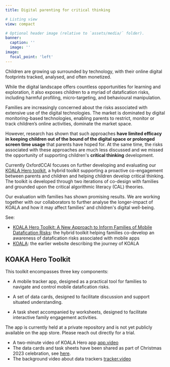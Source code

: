 ```yaml
---
title: Digital parenting for critical thinking

# Listing view
view: compact

# Optional header image (relative to `assets/media/` folder).
banner:
  caption: ''
  image: ''
image:
  focal_point: 'left'
---
```



Children are growing up surrounded by technology, with their online digital footprints tracked, analysed, and often monetized. 

While the digital landscape offers countless opportunities for learning and exploration, it also exposes children to a myriad of datafication risks, including harmful profiling, micro-targeting, and behavioural manipulation.

Families are increasingly concerned about the risks associated with extensive use of the digital technologies. The market is dominated by digital monitoring-based technologies, enabling parents to restrict, monitor or track children’s online activities, dominate the market space. 


However, research has shown that such approaches **have limited efficacy in keeping children out of the bound of the digital space or prolonged screen time usage** that parents have hoped for. At the same time, the risks associated with these approaches are much less discussed and we missed the opportunity of supporting children's **critical thinking** development.


Currently OxfordCCAI focuses on further developing and evaluating our [KOALA Hero toolkit](https://dl.acm.org/doi/10.1145/3613904.3642283), a hybrid toolkit supporting a proactive co-engagement between parents and children and helping children develop critical thinking. The toolkit is developed through two iterations of co-design with families and grounded upon the critical algorithmic literacy (CAL) theories. 

Our evaluation with families has shown promising results. We are working together with our collaborators to further analyse the longer-impact of KOALA and how it may affect families' and children's digital well-being.

See:
* [KOALA Hero Toolkit: A New Approach to Inform Families of Mobile Datafication Risks](): the hybrid toolkit helping families co-develop an awareness of datafication risks associated with mobile apps
* [KOALA](http://koala.web.ox.ac.uk): the earlier website describing the journey of KOALA


## KOAKA Hero Toolkit

This toolkit encompasses three key components:
* A mobile tracker app, designed as a practical tool for families to navigate and control mobile datafication risks.

* A set of data cards, designed to facilitate discussion and support situated understanding.

* A task sheet accompanied by worksheets, designed to facilitate interactive family engagement activities.

The app is currently held at a private repository and is not yet publicly available on the app store. Please reach out directly for a trial.
* A two-minute video of KOALA Hero app [app.video](./KOALA.mp4)
* The data cards and task sheets have been shared as part of Christmas 2023 celebration, see [here](https://oxfordccai.org/post/20-23-12-koala-xmas/).
* The background video about data trackers [tracker.video](./Tracker.mp4)
